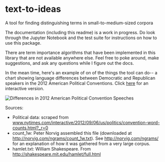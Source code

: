 # text-to-ideas
A tool for finding distinguishing terms in small-to-medium-sized corpora

The documentation (including this readme) is a work in progress.  Do look through the Jupyter Notebook and the test suite for instructions on how to use this package.

There are term importance algorithms that have been implemented in this library that are not available anywhere else.  Feel free to poke around, make suggestions, and ask any questions while I figure out the docs.

In the mean time, here's an example of on of the things the tool can do-- a chart showing language differences between Democratic and Republican speakers in the 2012 American Political Conventions.  Click [here](https://raw.githubusercontent.com/JasonKessler/text-to-ideas/master/fig.html) for an interactive version.


![Differences in 2012 American Political Convention Speeches](https://raw.githubusercontent.com/JasonKessler/text-to-ideas/master/screen_shot.png)

Sources:
* Political data: scraped from www.nytimes.com/interactive/2012/09/06/us/politics/convention-word-counts.html?_r=0
* count_1w: Peter Norvig assembled this file (downloaded at http://norvig.com/ngrams/count_1w.txt). See http://norvig.com/ngrams/ for an explanation of how it was gathered from a very large corpus.
* hamlet.txt: William Shakespeare. From http://shakespeare.mit.edu/hamlet/full.html

